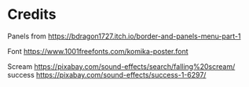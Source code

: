 # Credits

Panels from https://bdragon1727.itch.io/border-and-panels-menu-part-1


Font https://www.1001freefonts.com/komika-poster.font

Scream https://pixabay.com/sound-effects/search/falling%20scream/
success https://pixabay.com/sound-effects/success-1-6297/